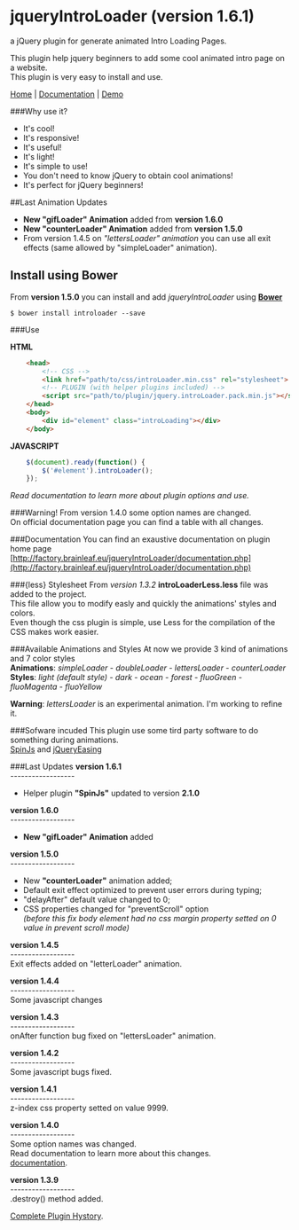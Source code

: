 jqueryIntroLoader (version 1.6.1)
===================================

a jQuery plugin for generate animated Intro Loading Pages.

This plugin help jquery beginners to add some cool animated intro page on a website.<br>
This plugin is very easy to install and use.

[Home](http://factory.brainleaf.eu/jqueryIntroLoader) | 
[Documentation](http://factory.brainleaf.eu/jqueryIntroLoader/documentation.php) | [Demo](http://factory.brainleaf.eu/jqueryIntroLoader/demo)

###Why use it?

- It's cool!
- It's responsive!
- It's useful!
- It's light!
- It's simple to use!
- You don't need to know jQuery to obtain cool animations!
- It's perfect for jQuery beginners!

##Last Animation Updates
- **New "gifLoader" Animation** added from **version 1.6.0**
- **New "counterLoader" Animation** added from **version 1.5.0**
- From version 1.4.5 on *"lettersLoader" animation* you can use all exit effects (same allowed by "simpleLoader" animation).<br>

## Install using Bower
From **version 1.5.0** you can install and add *jqueryIntroLoader* using  **[Bower](http://bower.io/)**
```
$ bower install introloader --save
```


###Use

**HTML**<br>
```html
    <head>
        <!-- CSS -->
        <link href="path/to/css/introLoader.min.css" rel="stylesheet">
        <!-- PLUGIN (with helper plugins included) -->
        <script src="path/to/plugin/jquery.introLoader.pack.min.js"></script>
    </head>
    <body>
        <div id="element" class="introLoading"></div>
    </body>
```

**JAVASCRIPT**<br>
```javascript
    $(document).ready(function() {
        $('#element').introLoader();
    });
```

*Read documentation to learn more about plugin options and use.*

###Warning!
From version 1.4.0 some option names are changed.<br>
On official documentation page you can find a table with all changes.

###Documentation
You can find an exaustive documentation on plugin home page<br> [http://factory.brainleaf.eu/jqueryIntroLoader/documentation.php](http://factory.brainleaf.eu/jqueryIntroLoader/documentation.php)

###{less} Stylesheet
From *version 1.3.2*  **introLoaderLess.less** file was added to the project.<br>
This file allow you to modify easly and quickly the animations' styles and colors.<br>
Even though the css plugin is simple, use Less for the compilation of the CSS makes work easier.

###Available Animations and Styles
At now we provide 3 kind of animations and 7 color styles<br>
**Animations**: *simpleLoader* - *doubleLoader* - *lettersLoader* - *counterLoader*<br>
**Styles**: *light (default style)* - *dark* - *ocean* - *forest* - *fluoGreen* - *fluoMagenta* - *fluoYellow*

**Warning**: *lettersLoader* is an experimental animation. I'm working to refine it.

###Sofware incuded
This plugin use some tird party software to do something during animations.<br>
[SpinJs](fgnass.github.io/spin.js/) and [jQueryEasing](http://gsgd.co.uk/sandbox/jquery/easing/)

###Last Updates
**version 1.6.1**<br>
*------------------*<br>
- Helper plugin **"SpinJs"** updated to version **2.1.0**

**version 1.6.0**<br>
*------------------*<br>
- **New "gifLoader" Animation** added

**version 1.5.0**<br>
*------------------*<br>
- New **"counterLoader"** animation added;<br>
- Default exit effect optimized to prevent user errors during typing;
- "delayAfter" default value changed to 0;
- CSS properties changed for "preventScroll" option<br>
*(before this fix body element had no css margin property setted on 0 value in prevent scroll mode)*

**version 1.4.5**<br>
*------------------*<br>
Exit effects added on "letterLoader" animation.

**version 1.4.4**<br>
*------------------*<br>
Some javascript changes

**version 1.4.3**<br>
*------------------*<br>
onAfter function bug fixed on "lettersLoader" animation.<br>

**version 1.4.2**<br>
*------------------*<br>
Some javascript bugs fixed.<br>

**version 1.4.1**<br>
*------------------*<br>
z-index css property setted on value 9999.<br>

**version 1.4.0**<br>
*------------------*<br>
Some option names was changed. <br>
Read documentation to learn more about this changes.<br>
[documentation](http://factory.brainleaf.eu/jqueryIntroLoader/documentation.php).

**version 1.3.9**<br>
*------------------*<br>
.destroy() method added. 


[Complete Plugin Hystory](https://github.com/Gix075/jqueryIntroLoader/wiki).
